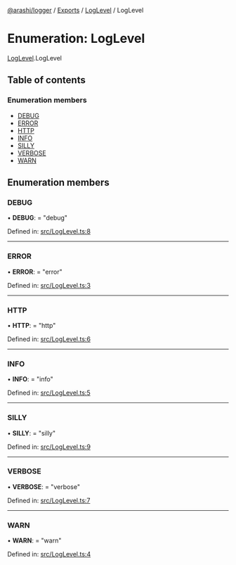 [@arashi/logger](../README.md) / [Exports](../modules.md) / [LogLevel](../modules/loglevel.md) / LogLevel

# Enumeration: LogLevel

[LogLevel](../modules/loglevel.md).LogLevel

## Table of contents

### Enumeration members

- [DEBUG](loglevel.loglevel-1.md#debug)
- [ERROR](loglevel.loglevel-1.md#error)
- [HTTP](loglevel.loglevel-1.md#http)
- [INFO](loglevel.loglevel-1.md#info)
- [SILLY](loglevel.loglevel-1.md#silly)
- [VERBOSE](loglevel.loglevel-1.md#verbose)
- [WARN](loglevel.loglevel-1.md#warn)

## Enumeration members

### DEBUG

• **DEBUG**: = "debug"

Defined in: [src/LogLevel.ts:8](https://github.com/arashijs/logger/blob/6f4dab1/src/LogLevel.ts#L8)

___

### ERROR

• **ERROR**: = "error"

Defined in: [src/LogLevel.ts:3](https://github.com/arashijs/logger/blob/6f4dab1/src/LogLevel.ts#L3)

___

### HTTP

• **HTTP**: = "http"

Defined in: [src/LogLevel.ts:6](https://github.com/arashijs/logger/blob/6f4dab1/src/LogLevel.ts#L6)

___

### INFO

• **INFO**: = "info"

Defined in: [src/LogLevel.ts:5](https://github.com/arashijs/logger/blob/6f4dab1/src/LogLevel.ts#L5)

___

### SILLY

• **SILLY**: = "silly"

Defined in: [src/LogLevel.ts:9](https://github.com/arashijs/logger/blob/6f4dab1/src/LogLevel.ts#L9)

___

### VERBOSE

• **VERBOSE**: = "verbose"

Defined in: [src/LogLevel.ts:7](https://github.com/arashijs/logger/blob/6f4dab1/src/LogLevel.ts#L7)

___

### WARN

• **WARN**: = "warn"

Defined in: [src/LogLevel.ts:4](https://github.com/arashijs/logger/blob/6f4dab1/src/LogLevel.ts#L4)

